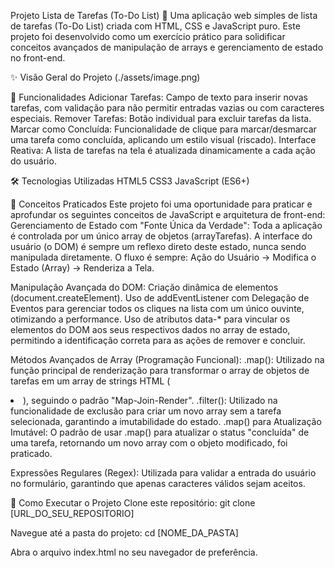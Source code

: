 Projeto Lista de Tarefas (To-Do List) 📝
Uma aplicação web simples de lista de tarefas (To-Do List) criada com HTML, CSS e JavaScript puro. Este projeto foi desenvolvido como um exercício prático para solidificar conceitos avançados de manipulação de arrays e gerenciamento de estado no front-end.

✨ Visão Geral do Projeto
(./assets/image.png)

🚀 Funcionalidades
Adicionar Tarefas: Campo de texto para inserir novas tarefas, com validação para não permitir entradas vazias ou com caracteres especiais.
Remover Tarefas: Botão individual para excluir tarefas da lista.
Marcar como Concluída: Funcionalidade de clique para marcar/desmarcar uma tarefa como concluída, aplicando um estilo visual (riscado).
Interface Reativa: A lista de tarefas na tela é atualizada dinamicamente a cada ação do usuário.

🛠️ Tecnologias Utilizadas
HTML5
CSS3
JavaScript (ES6+)

🧠 Conceitos Praticados
Este projeto foi uma oportunidade para praticar e aprofundar os seguintes conceitos de JavaScript e arquitetura de front-end:
Gerenciamento de Estado com "Fonte Única da Verdade":
Toda a aplicação é controlada por um único array de objetos (arrayTarefas). A interface do usuário (o DOM) é sempre um reflexo direto deste estado, nunca sendo manipulada diretamente. O fluxo é sempre: Ação do Usuário → Modifica o Estado (Array) → Renderiza a Tela.

Manipulação Avançada do DOM:
Criação dinâmica de elementos (document.createElement).
Uso de addEventListener com Delegação de Eventos para gerenciar todos os cliques na lista com um único ouvinte, otimizando a performance.
Uso de atributos data-* para vincular os elementos do DOM aos seus respectivos dados no array de estado, permitindo a identificação correta para as ações de remover e concluir.

Métodos Avançados de Array (Programação Funcional):
.map(): Utilizado na função principal de renderização para transformar o array de objetos de tarefas em um array de strings HTML (<li>), seguindo o padrão "Map-Join-Render".
.filter(): Utilizado na funcionalidade de exclusão para criar um novo array sem a tarefa selecionada, garantindo a imutabilidade do estado.
.map() para Atualização Imutável: O padrão de usar .map() para atualizar o status "concluída" de uma tarefa, retornando um novo array com o objeto modificado, foi praticado.

Expressões Regulares (Regex):
Utilizada para validar a entrada do usuário no formulário, garantindo que apenas caracteres válidos sejam aceitos.

🏃 Como Executar o Projeto
Clone este repositório: git clone [URL_DO_SEU_REPOSITORIO]

Navegue até a pasta do projeto: cd [NOME_DA_PASTA]

Abra o arquivo index.html no seu navegador de preferência.
